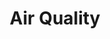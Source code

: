---
title: Air Quality
tag: [guide, api, aq, overview]
layout: guide-overview
description: Global Air Quality API, compatible with local air quality standards, includes real-time and forecast data at a resolution of 1x1 kilometers, for easy access to air quality, pollutants, and health advice for a specified location.
permalink: /en/docs/api/air-quality/
ref: 0-api-aq
---